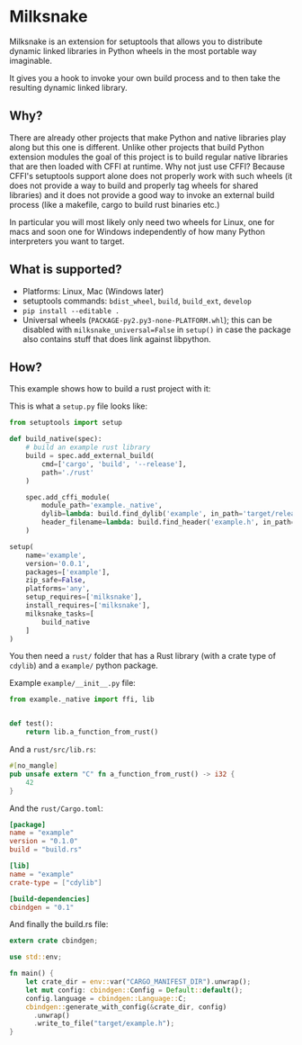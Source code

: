 # Milksnake

Milksnake is an extension for setuptools that allows you to distribute
dynamic linked libraries in Python wheels in the most portable way imaginable.

It gives you a hook to invoke your own build process and to then take the
resulting dynamic linked library.

## Why?

There are already other projects that make Python and native libraries play
along but this one is different.  Unlike other projects that build Python
extension modules the goal of this project is to build regular native libraries
that are then loaded with CFFI at runtime.  Why not just use CFFI?  Because
CFFI's setuptools support alone does not properly work with such wheels (it
does not provide a way to build and properly tag wheels for shared libraries) and
it does not provide a good way to invoke an external build process (like a
makefile, cargo to build rust binaries etc.)

In particular you will most likely only need two wheels for Linux, one for macs
and soon one for Windows independently of how many Python interpreters you want
to target.

## What is supported?

* Platforms: Linux, Mac (Windows later)
* setuptools commands: `bdist_wheel`, `build`, `build_ext`, `develop`
* `pip install --editable .`
* Universal wheels (`PACKAGE-py2.py3-none-PLATFORM.whl`); this can be disabled
  with `milksnake_universal=False` in `setup()` in case the package also contains
  stuff that does link against libpython.

## How?

This example shows how to build a rust project with it:

This is what a `setup.py` file looks like:

```python
from setuptools import setup

def build_native(spec):
    # build an example rust library
    build = spec.add_external_build(
        cmd=['cargo', 'build', '--release'],
        path='./rust'
    )

    spec.add_cffi_module(
        module_path='example._native',
        dylib=lambda: build.find_dylib('example', in_path='target/release'),
        header_filename=lambda: build.find_header('example.h', in_path='target')
    )

setup(
    name='example',
    version='0.0.1',
    packages=['example'],
    zip_safe=False,
    platforms='any',
    setup_requires=['milksnake'],
    install_requires=['milksnake'],
    milksnake_tasks=[
        build_native
    ]
)
```

You then need a `rust/` folder that has a Rust library (with a crate type
of `cdylib`) and a `example/` python package.

Example `example/__init__.py` file:

```python
from example._native import ffi, lib


def test():
    return lib.a_function_from_rust()
```

And a `rust/src/lib.rs`:

```rust
#[no_mangle]
pub unsafe extern "C" fn a_function_from_rust() -> i32 {
    42
}
```

And the `rust/Cargo.toml`:

```toml
[package]
name = "example"
version = "0.1.0"
build = "build.rs"

[lib]
name = "example"
crate-type = ["cdylib"]

[build-dependencies]
cbindgen = "0.1"
```

And finally the build.rs file:

```rust
extern crate cbindgen;

use std::env;

fn main() {
    let crate_dir = env::var("CARGO_MANIFEST_DIR").unwrap();
    let mut config: cbindgen::Config = Default::default();
    config.language = cbindgen::Language::C;
    cbindgen::generate_with_config(&crate_dir, config)
      .unwrap()
      .write_to_file("target/example.h");
}
```

